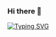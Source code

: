 ### Hi there 👋

[![Typing SVG](https://readme-typing-svg.herokuapp.com?color=%23FF5DA2&center=true&vCenter=true&width=450&height=70&lines=10+years+of+professional+experience;Full+stack+web+and+app+developer;DevOps+Engineer;React%2C+TypeScript+and+JavaScript+enthusiastic)](https://git.io/typing-svg)


<!--
**balramsinghindia/balramsinghindia** is a ✨ _special_ ✨ repository because its `README.md` (this file) appears on your GitHub profile.

Here are some ideas to get you started:

- 🔭 I’m currently working on ...
- 🌱 I’m currently learning ...
- 👯 I’m looking to collaborate on ...
- 🤔 I’m looking for help with ...
- 💬 Ask me about ...
- 📫 How to reach me: ...
- 😄 Pronouns: ...
- ⚡ Fun fact: ...
-->
